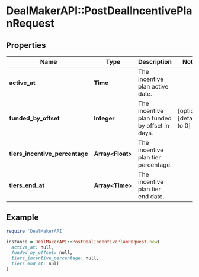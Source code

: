 # DealMakerAPI::PostDealIncentivePlanRequest

## Properties

| Name | Type | Description | Notes |
| ---- | ---- | ----------- | ----- |
| **active_at** | **Time** | The incentive plan active date. |  |
| **funded_by_offset** | **Integer** | The incentive plan funded by offset in days. | [optional][default to 0] |
| **tiers_incentive_percentage** | **Array&lt;Float&gt;** | The incentive plan tier percentage. |  |
| **tiers_end_at** | **Array&lt;Time&gt;** | The incentive plan tier end date. |  |

## Example

```ruby
require 'DealMakerAPI'

instance = DealMakerAPI::PostDealIncentivePlanRequest.new(
  active_at: null,
  funded_by_offset: null,
  tiers_incentive_percentage: null,
  tiers_end_at: null
)
```

